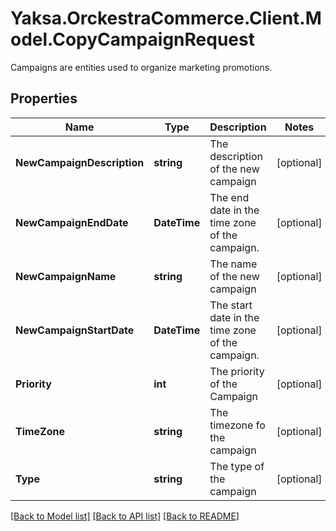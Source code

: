 # Yaksa.OrckestraCommerce.Client.Model.CopyCampaignRequest
Campaigns are entities used to organize marketing promotions.

## Properties

Name | Type | Description | Notes
------------ | ------------- | ------------- | -------------
**NewCampaignDescription** | **string** | The description of the new campaign | [optional] 
**NewCampaignEndDate** | **DateTime** | The end date in the time zone of the campaign. | [optional] 
**NewCampaignName** | **string** | The name of the new campaign | [optional] 
**NewCampaignStartDate** | **DateTime** | The start date in the time zone of the campaign. | [optional] 
**Priority** | **int** | The priority of the Campaign | [optional] 
**TimeZone** | **string** | The timezone fo the campaign | [optional] 
**Type** | **string** | The type of the campaign | [optional] 

[[Back to Model list]](../README.md#documentation-for-models) [[Back to API list]](../README.md#documentation-for-api-endpoints) [[Back to README]](../README.md)

